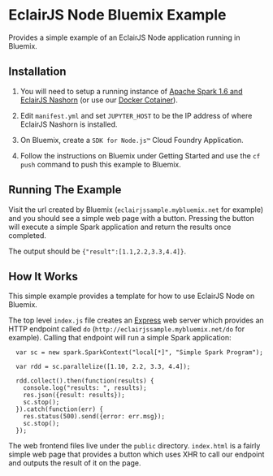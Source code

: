 EclairJS Node Bluemix Example
===================
Provides a simple example of an EclairJS Node application running in Bluemix.

## Installation

1) You will need to setup a running instance of [Apache Spark 1.6 and EclairJS Nashorn](https://github.com/EclairJS/eclairjs-node/wiki/Build-and-Package) (or use our [Docker Cotainer](https://github.com/EclairJS/eclairjs-node/wiki/Using-the-Docker-Container)).

2) Edit `manifest.yml` and set `JUPYTER_HOST` to be the IP address of where EclairJS Nashorn is installed.

3) On Bluemix, create a `SDK for Node.js™` Cloud Foundry Application.

4) Follow the instructions on Bluemix under Getting Started and use the `cf push` command to push this example to Bluemix.

## Running The Example

Visit the url created by Bluemix (`eclairjssample.mybluemix.net` for example) and you should see a simple web page with 
a button.  Pressing the button will execute a simple Spark application and return the results once completed.

The output should be `{"result":[1.1,2.2,3.3,4.4]}`.

## How It Works

This simple example provides a template for how to use EclairJS Node on Bluemix.

The top level `index.js` file creates an [Express](https://expressjs.com/) web server which provides an HTTP endpoint 
called `do` (`http://eclairjssample.mybluemix.net/do` for example).  Calling that endpoint will run a simple Spark
application:

```node
  var sc = new spark.SparkContext("local[*]", "Simple Spark Program");

  var rdd = sc.parallelize([1.10, 2.2, 3.3, 4.4]);

  rdd.collect().then(function(results) {
    console.log("results: ", results);
    res.json({result: results});
    sc.stop();
  }).catch(function(err) {
    res.status(500).send({error: err.msg});
    sc.stop();
  });
```

The web frontend files live under the `public` directory. `index.html` is a fairly simple web page that provides a button
which uses XHR to call our endpoint and outputs the result of it on the page.